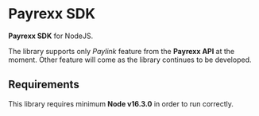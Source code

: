 # Payrexx SDK

**Payrexx SDK** for NodeJS.

The library supports only *Paylink* feature from the **Payrexx API** at the moment.
Other feature will come as the library continues to be developed.

## Requirements

This library requires minimum **Node v16.3.0** in order to run correctly.
